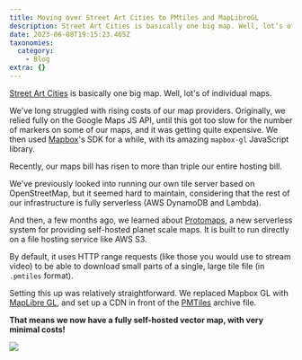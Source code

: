 ```yaml
---
title: Moving over Street Art Cities to PMtiles and MapLibreGL
description: Street Art Cities is basically one big map. Well, lot’s of individual maps.
date: 2023-06-08T19:15:23.465Z
taxonomies:
  category:
    - Blog
extra: {}
---
```

[Street Art Cities](https://streetartcities.com/) is basically one big map. Well, lot's of individual maps.

We've long struggled with rising costs of our map providers. Originally, we relied fully on the Google Maps JS API, until this got too slow for the number of markers on some of our maps, and it was getting quite expensive. We then used [Mapbox](https://www.mapbox.com)'s SDK for a while, with its amazing `mapbox-gl` JavaScript library.

Recently, our maps bill has risen to more than triple our entire hosting bill. 

We've previously looked into running our own tile server based on OpenStreetMap, but it seemed hard to maintain, considering that the rest of our infrastructure is fully serverless (AWS DynamoDB and Lambda).

And then, a few months ago, we learned about [Protomaps](https://protomaps.com/), a new serverless system for providing self-hosted planet scale maps. It is built to run directly on a file hosting service like AWS S3.

By default, it uses HTTP range requests (like those you would use to stream video) to be able to download small parts of a single, large tile file (in `.pmtiles` format).

Setting this up was relatively straightforward. We replaced Mapbox GL with [MapLibre GL](https://maplibre.org), and set up a CDN in front of the [PMTiles](https://protomaps.com/docs/pmtiles) archive file.

**That means we now have a fully self-hosted vector map, with very minimal costs!**

![](https://schof.link/tZD2bJq)